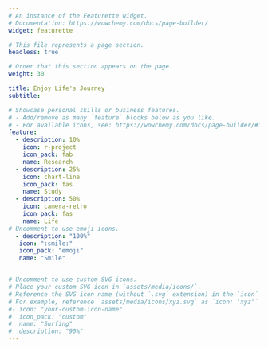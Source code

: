 ```yaml
---
# An instance of the Featurette widget.
# Documentation: https://wowchemy.com/docs/page-builder/
widget: featurette

# This file represents a page section.
headless: true

# Order that this section appears on the page.
weight: 30

title: Enjoy Life's Journey
subtitle:

# Showcase personal skills or business features.
# - Add/remove as many `feature` blocks below as you like.
# - For available icons, see: https://wowchemy.com/docs/page-builder/#icons
feature:
  - description: 10%
    icon: r-project
    icon_pack: fab
    name: Research
  - description: 25%
    icon: chart-line
    icon_pack: fas
    name: Study
  - description: 50%
    icon: camera-retro
    icon_pack: fas
    name: Life
# Uncomment to use emoji icons.
  - description: "100%"
   icon: ":smile:"
   icon_pack: "emoji"
   name: "Smile"


# Uncomment to use custom SVG icons.
# Place your custom SVG icon in `assets/media/icons/`.
# Reference the SVG icon name (without `.svg` extension) in the `icon` field.
# For example, reference `assets/media/icons/xyz.svg` as `icon: 'xyz'`
#- icon: "your-custom-icon-name"
#  icon_pack: "custom"
#  name: "Surfing"
#  description: "90%"
---
```

